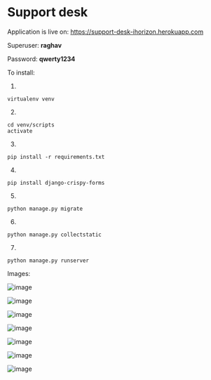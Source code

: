 # Support desk

Application is live on: https://support-desk-ihorizon.herokuapp.com

Superuser: **raghav**

Password: **qwerty1234**

To install:

1. 
```
virtualenv venv
```

2. 
```
cd venv/scripts
activate
```

3. 
```
pip install -r requirements.txt
```

4. 
```
pip install django-crispy-forms
```

5. 
```
python manage.py migrate
```

6. 
```
python manage.py collectstatic
```

7. 
```
python manage.py runserver
```


Images:

![image](https://user-images.githubusercontent.com/24492201/164975187-006f9db6-642b-4cbe-bb9d-8944039c3fac.png)

![image](https://user-images.githubusercontent.com/24492201/164975204-ccd40240-62d7-4e16-8fc6-632996e18575.png)

![image](https://user-images.githubusercontent.com/24492201/164975218-43b4f141-05db-4bec-969d-b7061d1d24f4.png)

![image](https://user-images.githubusercontent.com/24492201/164975226-846ebba4-bfd9-48a2-9262-c3dbe8ff6c26.png)

![image](https://user-images.githubusercontent.com/24492201/164975280-b889f413-d035-44bd-8463-7c581b17dc32.png)

![image](https://user-images.githubusercontent.com/24492201/164975294-e23d2737-8fc0-47ef-8e8c-2de115764577.png)

![image](https://user-images.githubusercontent.com/24492201/164975366-2e5c2f70-cb29-4b8a-8a38-a10f8f77a4ef.png)
